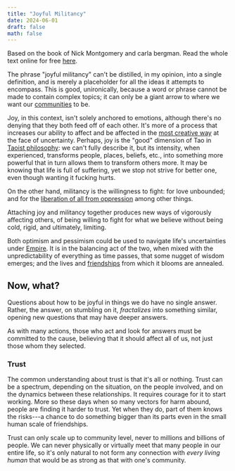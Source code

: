 ```yaml
---
title: "Joyful Militancy"
date: 2024-06-01
draft: false
math: false
---
```


Based on the book of Nick Montgomery and carla bergman.
Read the whole text online for free [here](https://theanarchistlibrary.org/library/joyful-militancy-bergman-montgomery).

The phrase "joyful militancy" can't be distilled, in my opinion, into a
single definition, and is merely a placeholder for all the ideas it
attempts to encompass. This is good, unironically, because a word or
phrase cannot be made to contain complex topics; it can only be a giant
arrow to where we want our [communities](/community) to be.

Joy, in this context, isn't solely anchored to emotions, although
there's no denying that they both feed off of each other. It's more of a
process that increases our ability to affect and be affected in the
[most creative way](/art) at the face of uncertainty. Perhaps, joy is
the "good" dimension of Tao in [Taoist philosophy](https://terebess.hu/english/tao/gia.html): we can't fully
describe it, but its intensity, when experienced, transforms people,
places, beliefs, etc., into something more powerful that in turn
allows them to transform others more. It may be knowing that life is
full of suffering, yet we stop not strive for better one, even though
wanting it fucking hurts.

On the other hand, militancy is the willingness to fight: for love
unbounded; and for the [liberation of all from oppression](/revolution)
among other things.

Attaching joy and militancy together produces new ways of vigorously
affecting others, of being willing to fight for what we believe without
being cold, rigid, and ultimately, limiting.

Both optimism and pessimism could be used to navigate life's
uncertainties under [Empire](/empire). It is in the balancing act of the two, when
mixed with the unpredictability of everything as time passes, that
some nugget of wisdom emerges; and the lives and [friendships](/friendship) from which it blooms are
annealed.

## Now, what?

Questions about how to be joyful in things we do have no single answer.
Rather, the answer, on stumbling on it, *fractalizes* into something
similar, opening new questions that may have deeper answers.

As with many actions, those who act and look for answers must be
committed to the cause, believing that it should affect all of us, not
just those whom they selected.

### Trust

The common understanding about trust is that it's all or nothing. Trust
can be a spectrum, depending on the situation, on the people involved,
and on the dynamics between these relationships. It requires courage for
it to start working. More so these days when so many vectors for harm
abound, people are finding it harder to trust. Yet when they do, part of
them knows the risks---a chance to do something bigger than its parts
even in the small human scale of friendships.

Trust can only scale up to community level, never to millions and
billions of people. We can never physically or virtually meet that many
people in our entire life, so it's only natural to not form any
connection with *every living human* that would be as strong as that
with one's community.
